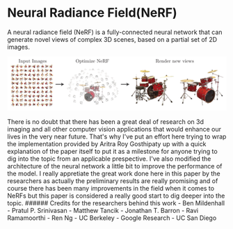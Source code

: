 # Neural Radiance Field(NeRF)
A neural radiance field (NeRF) is a fully-connected neural network that can generate novel views of complex 3D scenes, based on a partial set of 2D images.
<p align="center">
  <img src="https://github.com/EssamMohamedAbo-ElMkarem/Neural-Radiance-Field-NeRF-/blob/main/Images/image1.png" style="width:800px;"/>
</p>
There is no doubt that there has been a great deal of research on 3d imaging and all other computer vision applications that would enhance our lives in the very near future. That's why I've put an effort here trying to wrap the implementation provided by Aritra Roy Gosthipaty up with a quick explanation of the paper itself to put it as a milestone for anyone trying to dig into the topic from an applicable prespective. I've also modified the architecture of the neural network a little bit to improve the performance of the model. I really appretiate the great work done here in this paper by the researchers as actually the preliminary results are really promising and of course there has been many improvements in the field when it comes to NeRFs but this paper is considered a really good start to dig deeper into the topic.
###### Credits for the researchers behind this work
- Ben Mildenhall 
- Pratul P. Srinivasan
- Matthew Tancik 
- Jonathan T. Barron 
- Ravi Ramamoorthi 
- Ren Ng 
- UC Berkeley
- Google Research
- UC San Diego
